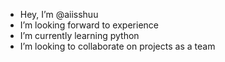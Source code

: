 - Hey, I’m @aiisshuu
- I’m looking forward to experience
- I’m currently learning python
- I’m looking to collaborate on projects as a team


<!---
aiisshuu/aiisshuu is a ✨ special ✨ repository because its `README.md` (this file) appears on your GitHub profile.
You can click the Preview link to take a look at your changes.
--->
